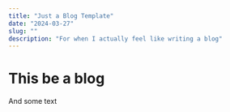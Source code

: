 ```yaml
---
title: "Just a Blog Template"
date: "2024-03-27"
slug: ""
description: "For when I actually feel like writing a blog"
---
```


# This be a blog

And some text

